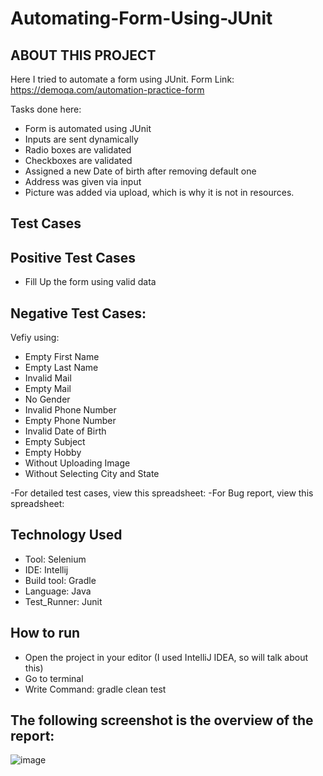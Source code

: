 # Automating-Form-Using-JUnit

## ABOUT THIS PROJECT
  Here I tried to automate a form using JUnit.
  Form Link: https://demoqa.com/automation-practice-form
  
  Tasks done here:
  - Form is automated using JUnit
  - Inputs are sent dynamically
  - Radio boxes are validated
  - Checkboxes are validated
  - Assigned a new Date of birth after removing default one
  - Address was given via input
  - Picture was added via upload, which is why it is not in resources.
  
## Test Cases  
## Positive Test Cases

  - Fill Up the form using valid data
  
## Negative Test Cases:

  Vefiy using:
  - Empty First Name
  - Empty Last Name
  - Invalid Mail
  - Empty Mail
  - No Gender
  - Invalid Phone Number
  - Empty Phone Number
  - Invalid Date of Birth
  - Empty Subject
  - Empty Hobby
  - Without Uploading Image
  - Without Selecting City and State
  
-For detailed test cases, view this spreadsheet: 
-For Bug report, view this spreadsheet: 

## Technology Used
  - Tool: Selenium
  - IDE: Intellij
  - Build tool: Gradle
  - Language: Java
  - Test_Runner: Junit
  
## How to run
  - Open the project in your editor (I used IntelliJ IDEA, so will talk about this)
  - Go to terminal
  - Write Command: gradle clean test
  
## The following screenshot is the overview of the report:
![image](https://user-images.githubusercontent.com/52327199/202682897-806ac7d2-a9af-43b7-84ef-7fa79a477682.png)
